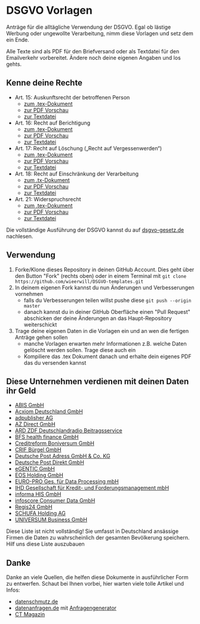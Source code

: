 # DSGVO Vorlagen

Anträge für die alltägliche Verwendung der DSGVO. Egal ob lästige Werbung oder ungewollte Verarbeitung, nimm diese Vorlagen und setz dem ein Ende.

Alle Texte sind als PDF für den Briefversand oder als Textdatei für den Emailverkehr vorbereitet. Ändere noch deine eigenen Angaben und los gehts.

## Kenne deine Rechte
- Art. 15: Auskunftsrecht der betroffenen Person
  - [zum .tex-Dokument](Auskunftsersuchen.tex)
  - [zur PDF Vorschau](Auskunftsersuchen.pdf)
  - [zur Textdatei](Auskunftsersuchen.txt)
- Art. 16: Recht auf Berichtigung
  - [zum .tex-Dokument](Berichtigung.tex)
  - [zur PDF Vorschau](Berichtigung.pdf)
  - [zur Textdatei](Berichtigung.txt)
- Art. 17: Recht auf Löschung („Recht auf Vergessenwerden“)
  - [zum .tex-Dokument](Löschung.tex)
  - [zur PDF Vorschau](Löschung.pdf)
  - [zur Textdatei](Löschung.txt)
- Art. 18: Recht auf Einschränkung der Verarbeitung
  - [zum .tx-Dokument](Einschränkung.tex)
  - [zur PDF Vorschau](Einschränkung.pdf)
  - [zur Textdatei](Einschränkung.txt)
- Art. 21: Widerspruchsrecht
  - [zum .tex-Dokument](Wiederspruch.tex)
  - [zur PDF Vorschau](Wiederspruch.pdf)
  - [zur Textdatei](Wiederspruch.txt)

Die vollständige Ausführung der DSGVO kannst du auf [dsgvo-gesetz.de](dsgvo-gesetz.de) nachlesen.

## Verwendung
1. Forke/Klone dieses Repository in deinen GitHub Account. Dies geht über den Button "Fork" (rechts oben) oder in einem Terminal mit ``git clone https://github.com/wieerwill/DSGVO-templates.git``
2. In deinem eigenen Fork kannst du nun Änderungen und Verbesserungen vornehmen
    - falls du Verbesserungen teilen willst pushe diese ``git push --origin master`` 
    - danach kannst du in deiner GitHub Oberfläche einen "Pull Request" abschicken der deine Änderungen an das Haupt-Repository weiterschickt
3. Trage deine eigenen Daten in die Vorlagen ein und an wen die fertigen Anträge gehen sollen
    - manche Vorlagen erwarten mehr Informationen z.B. welche Daten gelöscht werden sollen. Trage diese auch ein
    - Kompiliere das .tex Dokument danach und erhalte dein eigenes PDF das du versenden kannst

## Diese Unternehmen verdienen mit deinen Daten ihr Geld
- [ABIS GmbH](mailto:datenschutz@abis-online.de)
- [Acxiom Deutschland GmbH](mailto:datenschutz@acxiom.com)
- [adpublisher AG](mailto:datenschutz@adpublisher.com)
- [AZ Direct GmbH](mailto:datenschutz@az-direct.com)
- [ARD ZDF Deutschlandradio Beitragsservice](mailto:datenschutz@beitragsservice.de)
- [BFS health finance GmbH](mailto:datenschutz@meinebfs.de)
- [Creditreform Boniversum GmbH](mailto:selbstauskunft@boniversum.de)
- [CRIF Bürgel GmbH](mailto:datenschutz@crifbuergel.de)
- [Deutsche Post Adress GmbH & Co. KG](mailto:auskunft@postadress.de)
- [Deutsche Post Direkt GmbH](mailto:datenschutz@postdirekt.de)
- [eGENTIC GmbH](mailto:datenschutz@egentic.com)
- [EOS Holding GmbH](mailto:datenschutz@eos-solutions.com)
- [EURO-PRO Ges. für Data Processing mbH](mailto:datenschutz@europro.de)
- [IHD Gesellschaft für Kredit- und Forderungsmanagement mbH](mailto:inkasso@ihd.de)
- [informa HIS GmbH](mailto:his-Datenschutz@informa.de)
- [infoscore Consumer Data GmbH](mailto:datenschutz@arvato-infoscore.de)
- [Regis24 GmbH](mailto:datenschutz@regis24.de)
- [SCHUFA Holding AG](mailto:datenschutz@schufa.de)
- [UNIVERSUM Business GmbH](mailto:selbstauskunft.ub@universum-group.de)

Diese Liste ist nicht vollständig! Sie umfasst in Deutschland ansässige Firmen die Daten zu wahrscheinlich der gesamten Bevölkerung speichern. Hilf uns diese Liste auszubauen 

## Danke
Danke an viele Quellen, die helfen diese Dokumente in ausführlicher Form zu entwerfen. Schaut bei Ihnen vorbei, hier warten viele tolle Artikel und Infos:
- [datenschmutz.de](www.datenschmutz.de)
- [datenanfragen.de](www.datenanfragen.de) mit [Anfragengenerator](https://www.datenanfragen.de/generator)
- [CT Magazin](www.ct.de)